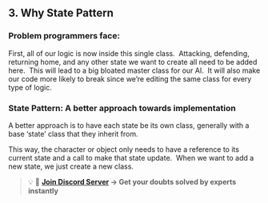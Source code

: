 ## 3. Why State Pattern

### Problem programmers face:

First, all of our logic is now inside this single class.  Attacking, defending, returning home, and any other state we want to create all need to be added here.  This will lead to a big bloated master class for our AI.  It will also make our code more likely to break since we’re editing the same class for every type of logic. 

### State Pattern: A better approach towards implementation

A better approach is to have each state be its own class, generally with a base ‘state’ class that they inherit from.

This way, the character or object only needs to have a reference to its current state and a call to make that state update.  When we want to add a new state, we just create a new class.

>💡 🚀 **[Join Discord Server](https://discord.gg/J5zDscnzms) → Get your doubts solved by experts instantly**
>
